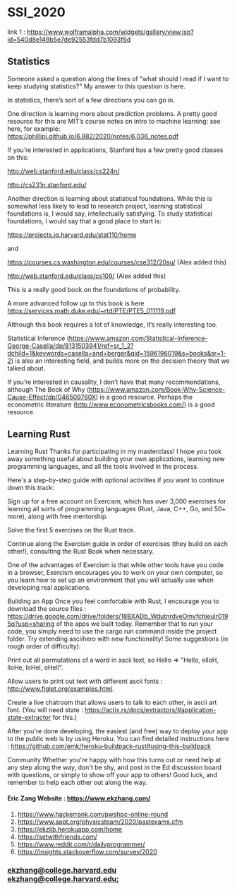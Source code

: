 # SSI_2020
link 1 : https://www.wolframalpha.com/widgets/gallery/view.jsp?id=540d8e149b5e7de92553fdd7b1093f6d
## Statistics
Someone asked a question along the lines of "what should I read if I want to keep studying statistics?" My answer to this question is here. 

In statistics, there’s sort of a few directions you can go in. 

One direction is learning more about prediction problems. A pretty good resource for this are MIT’s course notes on intro to machine learning: see here, for example: https://phillipi.github.io/6.882/2020/notes/6.036_notes.pdf

If you’re interested in applications, Stanford has a few pretty good classes on this: 

http://web.stanford.edu/class/cs224n/

http://cs231n.stanford.edu/

Another direction is learning about statistical foundations. While this is somewhat less likely to lead to research project, learning statistical foundations is, I would say, intellectually satisfying. To study statistical foundations, I would say that a good place to start is: 

https://projects.iq.harvard.edu/stat110/home 

and

https://courses.cs.washington.edu/courses/cse312/20su/ (Alex added this)

http://web.stanford.edu/class/cs109/ (Alex added this)

This is a really good book on the foundations of probability. 

A more advanced follow up to this book is here https://services.math.duke.edu/~rtd/PTE/PTE5_011119.pdf  

Although this book requires a lot of knowledge, it’s really interesting too. 

Statistical Inference (https://www.amazon.com/Statistical-Inference-George-Casella/dp/8131503941/ref=sr_1_2?dchild=1&keywords=casella+and+berger&qid=1596196019&s=books&sr=1-2) is also an interesting field, and builds more on the decision theory that we talked about. 

If you’re interested in causality, I don’t have that many recommendations, although The Book of Why (https://www.amazon.com/Book-Why-Science-Cause-Effect/dp/046509760X) is a good resource. Perhaps the econometric literature (http://www.econometricsbooks.com/) is a good resource. 


## Learning Rust
Learning Rust
Thanks for participating in my masterclass! I hope you took away something useful about building your own applications, learning new programming languages, and all the tools involved in the process.

Here's a step-by-step guide with optional activities if you want to continue down this track:

Sign up for a free account on Exercism, which has over 3,000 exercises for learning all sorts of programming languages (Rust, Java, C++, Go, and 50+ more), along with free mentorship.

Solve the first 5 exercises on the Rust track.

Continue along the Exercism guide in order of exercises (they build on each other!), consulting the Rust Book when necessary.

One of the advantages of Exercism is that while other tools have you code in a browser, Exercism encourages you to work on your own computer, so you learn how to set up an environment that you will actually use when developing real applications.

Building an App
Once you feel comfortable with Rust, I encourage you to download the source files : https://drive.google.com/drive/folders/18BXADb_WdutnrdveOmvfchjeulr0195q?usp=sharing  of the apps we built today. Remember that to run your code, you simply need to use the cargo run command inside the project folder. Try extending asciihero with new functionality! Some suggestions (in rough order of difficulty):

Print out all permutations of a word in ascii text, so Hello => "Hello, elloH, lloHe, loHel, oHell".

Allow users to print out text with different ascii fonts : http://www.figlet.org/examples.html.

Create a live chatroom that allows users to talk to each other, in ascii art font. (You will need state : https://actix.rs/docs/extractors/#application-state-extractor for this.)

After you're done developing, the easiest (and free) way to deploy your app to the public web is by using Heroku. You can find detailed instructions here : https://github.com/emk/heroku-buildpack-rust#using-this-buildpack

Community
Whether you're happy with how this turns out or need help at any step along the way, don't be shy, and post in the Ed discussion board with questions, or simply to show off your app to others! Good luck, and remember to help each other out along the way.


#### Eric Zang Website : https://www.ekzhang.com/
1. https://www.hackerrank.com/pwshpc-online-round
2. https://www.aapt.org/physicsteam/2020/pastexams.cfm
3. https://ekzlib.herokuapp.com/home
4. https://setwithfriends.com/ 
5. https://www.reddit.com/r/dailyprogrammer/
6. https://insights.stackoverflow.com/survey/2020
### ekzhang@college.harvard.edu <ekzhang@college.harvard.edu>;
